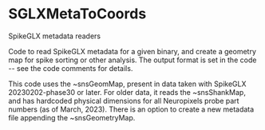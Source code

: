 # SGLXMetaToCoords
SpikeGLX metadata readers

Code to read SpikeGLX metadata for a given binary, and create a geometry map for spike sorting or other analysis.
The output format is set in the code -- see the code comments for details.

This code uses the ~snsGeomMap, present in data taken with SpikeGLX 20230202-phase30 or later. For older data, it reads the ~snsShankMap, and has hardcoded physical dimensions for all Neuropixels probe part numbers (as of March, 2023). There is an option to create a new metadata file appending the ~snsGeometryMap.


